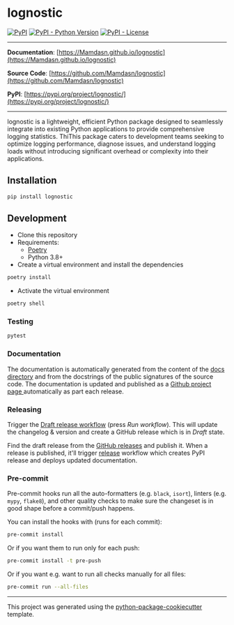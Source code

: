 # lognostic

[![PyPI](https://img.shields.io/pypi/v/lognostic?style=flat-square)](https://pypi.python.org/pypi/lognostic/)
[![PyPI - Python Version](https://img.shields.io/pypi/pyversions/lognostic?style=flat-square)](https://pypi.python.org/pypi/lognostic/)
[![PyPI - License](https://img.shields.io/pypi/l/lognostic?style=flat-square)](https://pypi.python.org/pypi/lognostic/)


---

**Documentation**: [https://Mamdasn.github.io/lognostic](https://Mamdasn.github.io/lognostic)

**Source Code**: [https://github.com/Mamdasn/lognostic](https://github.com/Mamdasn/lognostic)

**PyPI**: [https://pypi.org/project/lognostic/](https://pypi.org/project/lognostic/)

---

lognostic is a lightweight, efficient Python package designed to seamlessly integrate into existing Python applications to provide comprehensive logging statistics. ThiThis package caters to development teams seeking to optimize logging performance, diagnose issues, and understand logging loads without introducing significant overhead or complexity into their applications.

## Installation

```sh
pip install lognostic
```

## Development

* Clone this repository
* Requirements:
  * [Poetry](https://python-poetry.org/)
  * Python 3.8+
* Create a virtual environment and install the dependencies

```sh
poetry install
```

* Activate the virtual environment

```sh
poetry shell
```

### Testing

```sh
pytest
```

### Documentation

The documentation is automatically generated from the content of the [docs directory](./docs) and from the docstrings
 of the public signatures of the source code. The documentation is updated and published as a [Github project page
 ](https://pages.github.com/) automatically as part each release.

### Releasing

Trigger the [Draft release workflow](https://github.com/Mamdasn/lognostic/actions/workflows/draft_release.yml)
(press _Run workflow_). This will update the changelog & version and create a GitHub release which is in _Draft_ state.

Find the draft release from the
[GitHub releases](https://github.com/Mamdasn/lognostic/releases) and publish it. When
 a release is published, it'll trigger [release](https://github.com/Mamdasn/lognostic/blob/master/.github/workflows/release.yml) workflow which creates PyPI
 release and deploys updated documentation.

### Pre-commit

Pre-commit hooks run all the auto-formatters (e.g. `black`, `isort`), linters (e.g. `mypy`, `flake8`), and other quality
 checks to make sure the changeset is in good shape before a commit/push happens.

You can install the hooks with (runs for each commit):

```sh
pre-commit install
```

Or if you want them to run only for each push:

```sh
pre-commit install -t pre-push
```

Or if you want e.g. want to run all checks manually for all files:

```sh
pre-commit run --all-files
```

---

This project was generated using the [python-package-cookiecutter](https://github.com/Mamdasn/python-package-cookiecutter) template.
